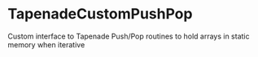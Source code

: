 # TapenadeCustomPushPop
Custom interface to Tapenade Push/Pop routines to hold arrays in static memory when iterative
